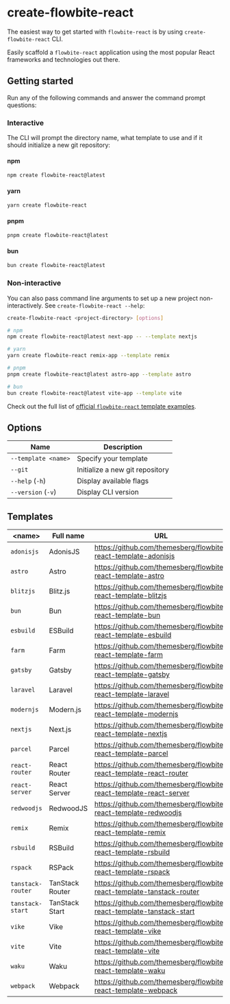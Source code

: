 # create-flowbite-react

The easiest way to get started with `flowbite-react` is by using `create-flowbite-react` CLI.

Easily scaffold a `flowbite-react` application using the most popular React frameworks and technologies out there.

## Getting started

Run any of the following commands and answer the command prompt questions:

### Interactive

The CLI will prompt the directory name, what template to use and if it should initialize a new git repository:

#### npm

```bash
npm create flowbite-react@latest
```

#### yarn

```bash
yarn create flowbite-react
```

#### pnpm

```bash
pnpm create flowbite-react@latest
```

#### bun

```bash
bun create flowbite-react@latest
```

### Non-interactive

You can also pass command line arguments to set up a new project non-interactively. See `create-flowbite-react --help`:

```bash
create-flowbite-react <project-directory> [options]
```

```bash
# npm
npm create flowbite-react@latest next-app -- --template nextjs

# yarn
yarn create flowbite-react remix-app --template remix

# pnpm
pnpm create flowbite-react@latest astro-app --template astro

# bun
bun create flowbite-react@latest vite-app --template vite
```

Check out the full list of [official `flowbite-react` template examples](https://github.com/themesberg/flowbite-react-templates).

## Options

| Name                | Description                     |
| ------------------- | ------------------------------- |
| `--template <name>` | Specify your template           |
| `--git`             | Initialize a new git repository |
| `--help` (`-h`)     | Display available flags         |
| `--version` (`-v`)  | Display CLI version             |

## Templates

| \<name>           | Full name       | URL                                                                   |
| ----------------- | --------------- | --------------------------------------------------------------------- |
| `adonisjs`        | AdonisJS        | https://github.com/themesberg/flowbite-react-template-adonisjs        |
| `astro`           | Astro           | https://github.com/themesberg/flowbite-react-template-astro           |
| `blitzjs`         | Blitz.js        | https://github.com/themesberg/flowbite-react-template-blitzjs         |
| `bun`             | Bun             | https://github.com/themesberg/flowbite-react-template-bun             |
| `esbuild`         | ESBuild         | https://github.com/themesberg/flowbite-react-template-esbuild         |
| `farm`            | Farm            | https://github.com/themesberg/flowbite-react-template-farm            |
| `gatsby`          | Gatsby          | https://github.com/themesberg/flowbite-react-template-gatsby          |
| `laravel`         | Laravel         | https://github.com/themesberg/flowbite-react-template-laravel         |
| `modernjs`        | Modern.js       | https://github.com/themesberg/flowbite-react-template-modernjs        |
| `nextjs`          | Next.js         | https://github.com/themesberg/flowbite-react-template-nextjs          |
| `parcel`          | Parcel          | https://github.com/themesberg/flowbite-react-template-parcel          |
| `react-router`    | React Router    | https://github.com/themesberg/flowbite-react-template-react-router    |
| `react-server`    | React Server    | https://github.com/themesberg/flowbite-react-template-react-server    |
| `redwoodjs`       | RedwoodJS       | https://github.com/themesberg/flowbite-react-template-redwoodjs       |
| `remix`           | Remix           | https://github.com/themesberg/flowbite-react-template-remix           |
| `rsbuild`         | RSBuild         | https://github.com/themesberg/flowbite-react-template-rsbuild         |
| `rspack`          | RSPack          | https://github.com/themesberg/flowbite-react-template-rspack          |
| `tanstack-router` | TanStack Router | https://github.com/themesberg/flowbite-react-template-tanstack-router |
| `tanstack-start`  | TanStack Start  | https://github.com/themesberg/flowbite-react-template-tanstack-start  |
| `vike`            | Vike            | https://github.com/themesberg/flowbite-react-template-vike            |
| `vite`            | Vite            | https://github.com/themesberg/flowbite-react-template-vite            |
| `waku`            | Waku            | https://github.com/themesberg/flowbite-react-template-waku            |
| `webpack`         | Webpack         | https://github.com/themesberg/flowbite-react-template-webpack         |
